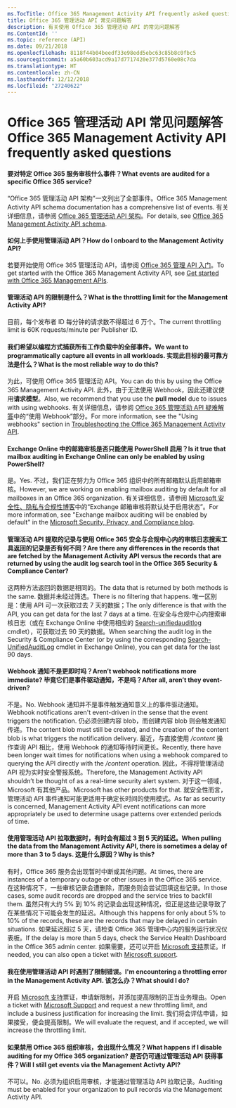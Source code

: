 ```yaml
---
ms.TocTitle: Office 365 Management Activity API frequently asked questions
title: Office 365 管理活动 API 常见问题解答
description: 有关使用 Office 365 管理活动 API 的常见问题解答
ms.ContentId: ''
ms.topic: reference (API)
ms.date: 09/21/2018
ms.openlocfilehash: 8118f44b04beedf33e98edd5ebc63c85b8c0fbc5
ms.sourcegitcommit: a5a60b603acd9a17d7717420e377d5760e08c7da
ms.translationtype: HT
ms.contentlocale: zh-CN
ms.lasthandoff: 12/12/2018
ms.locfileid: "27240622"
---
```

# <a name="office-365-management-activity-api-frequently-asked-questions"></a><span data-ttu-id="e0a6e-103">Office 365 管理活动 API 常见问题解答</span><span class="sxs-lookup"><span data-stu-id="e0a6e-103">Office 365 Management Activity API frequently asked questions</span></span>

#### <a name="what-events-are-audited-for-a-specific-office-365-service"></a><span data-ttu-id="e0a6e-104">要对特定 Office 365 服务审核什么事件？</span><span class="sxs-lookup"><span data-stu-id="e0a6e-104">What events are audited for a specific Office 365 service?</span></span>

<span data-ttu-id="e0a6e-105">“Office 365 管理活动 API 架构”一文列出了全部事件。</span><span class="sxs-lookup"><span data-stu-id="e0a6e-105">Office 365 Management Activity API schema documentation has a comprehensive list of events.</span></span> <span data-ttu-id="e0a6e-106">有关详细信息，请参阅 [Office 365 管理活动 API 架构](office-365-management-activity-api-schema.md)。</span><span class="sxs-lookup"><span data-stu-id="e0a6e-106">For details, see [Office 365 Management Activity API schema](office-365-management-activity-api-schema.md).</span></span>

#### <a name="how-do-i-onboard-to-the-management-activity-api"></a><span data-ttu-id="e0a6e-107">如何上手使用管理活动 API？</span><span class="sxs-lookup"><span data-stu-id="e0a6e-107">How do I onboard to the Management Activity API?</span></span>

<span data-ttu-id="e0a6e-108">若要开始使用 Office 365 管理活动 API，请参阅 [Office 365 管理 API 入门](get-started-with-office-365-management-apis.md)。</span><span class="sxs-lookup"><span data-stu-id="e0a6e-108">To get started with the Office 365 Management Activity API, see [Get started with Office 365 Management APIs](get-started-with-office-365-management-apis.md).</span></span>
 
#### <a name="what-is-the-throttling-limit-for-the--management-activity-api"></a><span data-ttu-id="e0a6e-109">管理活动 API 的限制是什么？</span><span class="sxs-lookup"><span data-stu-id="e0a6e-109">What is the throttling limit for the  Management Activity API?</span></span>

<span data-ttu-id="e0a6e-110">目前，每个发布者 ID 每分钟的请求数不得超过 6 万个。</span><span class="sxs-lookup"><span data-stu-id="e0a6e-110">The current throttling limit is 60K requests/minute per Publisher ID.</span></span> 

#### <a name="we-want-to-programmatically-capture-all-events-in-all-workloads-what-is-the-most-reliable-way-to-do-this"></a><span data-ttu-id="e0a6e-111">我们希望以编程方式捕获所有工作负载中的全部事件。</span><span class="sxs-lookup"><span data-stu-id="e0a6e-111">We want to programmatically capture all events in all workloads.</span></span> <span data-ttu-id="e0a6e-112">实现此目标的最可靠方法是什么？</span><span class="sxs-lookup"><span data-stu-id="e0a6e-112">What is the most reliable way to do this?</span></span>

<span data-ttu-id="e0a6e-113">为此，可使用 Office 365 管理活动 API。</span><span class="sxs-lookup"><span data-stu-id="e0a6e-113">You can do this by using the Office 365 Management Activity API.</span></span> <span data-ttu-id="e0a6e-114">此外，由于无法使用 Webhook，因此还建议使用**请求模型**。</span><span class="sxs-lookup"><span data-stu-id="e0a6e-114">Also, we recommend that you use the **pull model** due to issues with using webhooks.</span></span> <span data-ttu-id="e0a6e-115">有关详细信息，请参阅 [Office 365 管理活动 API 疑难解答](troubleshooting-the-office-365-management-activity-api.md#using-webhooks)中的“使用 Webhook”部分。</span><span class="sxs-lookup"><span data-stu-id="e0a6e-115">For more information, see the "Using webhooks" section in [Troubleshooting the Office 365 Management Activity API](troubleshooting-the-office-365-management-activity-api.md#using-webhooks).</span></span>

#### <a name="is-it-true-that-mailbox-auditing-in-exchange-online-can-only-be-enabled-by-using-powershell"></a><span data-ttu-id="e0a6e-116">Exchange Online 中的邮箱审核是否只能使用 PowerShell 启用？</span><span class="sxs-lookup"><span data-stu-id="e0a6e-116">Is it true that mailbox auditing in Exchange Online can only be enabled by using PowerShell?</span></span>

<span data-ttu-id="e0a6e-117">是。</span><span class="sxs-lookup"><span data-stu-id="e0a6e-117">Yes.</span></span> <span data-ttu-id="e0a6e-118">不过，我们正在努力为 Office 365 组织中的所有邮箱默认启用邮箱审核。</span><span class="sxs-lookup"><span data-stu-id="e0a6e-118">However, we are working on enabling mailbox auditing by default for all mailboxes in an Office 365 organization.</span></span> <span data-ttu-id="e0a6e-119">有关详细信息，请参阅 [Microsoft 安全性、隐私与合规性博客](https://techcommunity.microsoft.com/t5/Security-Privacy-and-Compliance/Exchange-Mailbox-Auditing-will-be-enabled-by-default/ba-p/215171)中的“Exchange 邮箱审核将默认处于启用状态”。</span><span class="sxs-lookup"><span data-stu-id="e0a6e-119">For more information, see "Exchange mailbox auditing will be enabled by default" in the [Microsoft Security, Privacy, and Compliance blog](https://techcommunity.microsoft.com/t5/Security-Privacy-and-Compliance/Exchange-Mailbox-Auditing-will-be-enabled-by-default/ba-p/215171).</span></span>

#### <a name="are-there-any-differences-in-the-records-that-are-fetched-by-the-management-activity-api-versus-the-records-that-are-returned-by-using-the-audit-log-search-tool-in-the-office-365-security--compliance-center"></a><span data-ttu-id="e0a6e-120">管理活动 API 提取的记录与使用 Office 365 安全与合规中心内的审核日志搜索工具返回的记录是否有何不同？</span><span class="sxs-lookup"><span data-stu-id="e0a6e-120">Are there any differences in the records that are fetched by the Management Activity API versus the records that are returned by using the audit log search tool in the Office 365 Security & Compliance Center?</span></span>

<span data-ttu-id="e0a6e-121">这两种方法返回的数据是相同的。</span><span class="sxs-lookup"><span data-stu-id="e0a6e-121">The data that is returned by both methods is the same.</span></span> <span data-ttu-id="e0a6e-122">数据并未经过筛选。</span><span class="sxs-lookup"><span data-stu-id="e0a6e-122">There is no filtering that happens.</span></span> <span data-ttu-id="e0a6e-123">唯一区别是：使用 API 可一次获取过去 7 天的数据；</span><span class="sxs-lookup"><span data-stu-id="e0a6e-123">The only difference is that with the API, you can get data for the last 7 days at a time.</span></span> <span data-ttu-id="e0a6e-124">在安全与合规中心内搜索审核日志（或在 Exchange Online 中使用相应的 [Search-unifiedauditlog](https://docs.microsoft.com/powershell/module/exchange/policy-and-compliance-audit/search-unifiedauditlog) cmdlet），可获取过去 90 天的数据。</span><span class="sxs-lookup"><span data-stu-id="e0a6e-124">When searching the audit log in the Security & Compliance Center (or by using the corresponding [Search-UnifiedAuditLog](https://docs.microsoft.com/powershell/module/exchange/policy-and-compliance-audit/search-unifiedauditlog) cmdlet in Exchange Online), you can get data for the last 90 days.</span></span> 
 
#### <a name="arent-webhook-notifications-more-immediate-after-all-arent-they-event-driven"></a><span data-ttu-id="e0a6e-125">Webhook 通知不是更即时吗？</span><span class="sxs-lookup"><span data-stu-id="e0a6e-125">Aren’t webhook notifications more immediate?</span></span> <span data-ttu-id="e0a6e-126">毕竟它们是事件驱动通知，不是吗？</span><span class="sxs-lookup"><span data-stu-id="e0a6e-126">After all, aren’t they event-driven?</span></span>

<span data-ttu-id="e0a6e-127">不是。</span><span class="sxs-lookup"><span data-stu-id="e0a6e-127">No.</span></span> <span data-ttu-id="e0a6e-128">Webhook 通知并不是事件触发通知意义上的事件驱动通知。</span><span class="sxs-lookup"><span data-stu-id="e0a6e-128">Webhook notifications aren't event-driven in the sense that the event triggers the notification.</span></span> <span data-ttu-id="e0a6e-129">仍必须创建内容 blob，而创建内容 blob 则会触发通知传递。</span><span class="sxs-lookup"><span data-stu-id="e0a6e-129">The content blob must still be created, and the creation of the content blob is what triggers the notification delivery.</span></span> <span data-ttu-id="e0a6e-130">最近，与直接使用 */content* 操作查询 API 相比，使用 Webhook 的通知等待时间更长。</span><span class="sxs-lookup"><span data-stu-id="e0a6e-130">Recently, there have been longer wait times for notifications when using a webhook compared to querying the API directly with the */content* operation.</span></span> <span data-ttu-id="e0a6e-131">因此，不得将管理活动 API 视为实时安全警报系统。</span><span class="sxs-lookup"><span data-stu-id="e0a6e-131">Therefore, the Management Activity API shouldn’t be thought of as a real-time security alert system.</span></span> <span data-ttu-id="e0a6e-132">对于这一领域，Microsoft 有其他产品。</span><span class="sxs-lookup"><span data-stu-id="e0a6e-132">Microsoft has other products for that.</span></span> <span data-ttu-id="e0a6e-133">就安全性而言，管理活动 API 事件通知可能更适用于确定长时间的使用模式。</span><span class="sxs-lookup"><span data-stu-id="e0a6e-133">As far as security is concerned, Management Activity API event notifications can more appropriately be used to determine usage patterns over extended periods of time.</span></span>

#### <a name="when-pulling-the-data-from-the-management-activity-api-there-is-sometimes-a-delay-of-more-than-3-to-5-days-why-is-this"></a><span data-ttu-id="e0a6e-134">使用管理活动 API 拉取数据时，有时会有超过 3 到 5 天的延迟。</span><span class="sxs-lookup"><span data-stu-id="e0a6e-134">When pulling the data from the Management Activity API, there is sometimes a delay of more than 3 to 5 days.</span></span> <span data-ttu-id="e0a6e-135">这是什么原因？</span><span class="sxs-lookup"><span data-stu-id="e0a6e-135">Why is this?</span></span>

<span data-ttu-id="e0a6e-136">有时，Office 365 服务会出现暂时中断或其他问题。</span><span class="sxs-lookup"><span data-stu-id="e0a6e-136">At times, there are instances of a temporary outage or other issues in the Office 365 service.</span></span> <span data-ttu-id="e0a6e-137">在这种情况下，一些审核记录会遭删除，而服务则会尝试回填这些记录。</span><span class="sxs-lookup"><span data-stu-id="e0a6e-137">In those cases, some audit records are dropped and the service tries to backfill them.</span></span> <span data-ttu-id="e0a6e-138">虽然只有大约 5% 到 10% 的记录会出现这种情况，但正是这些记录导致了在某些情况下可能会发生的延迟。</span><span class="sxs-lookup"><span data-stu-id="e0a6e-138">Although this happens for only about 5% to 10% of the records, these are the records that may be delayed in certain situations.</span></span> <span data-ttu-id="e0a6e-139">如果延迟超过 5 天，请检查 Office 365 管理中心内的服务运行状况仪表板。</span><span class="sxs-lookup"><span data-stu-id="e0a6e-139">If the delay is more than 5 days, check the Service Health Dashboard in the Office 365 admin center.</span></span> <span data-ttu-id="e0a6e-140">如果需要，还可以开启 [Microsoft 支持](https://support.office.com/article/contact-support-for-business-products-admin-help-32a17ca7-6fa0-4870-8a8d-e25ba4ccfd4b#ID0EAADAAA=online)票证。</span><span class="sxs-lookup"><span data-stu-id="e0a6e-140">If needed, you can also open a ticket with [Microsoft support](https://support.office.com/article/contact-support-for-business-products-admin-help-32a17ca7-6fa0-4870-8a8d-e25ba4ccfd4b#ID0EAADAAA=online).</span></span>

#### <a name="im-encountering-a-throttling-error-in-the-management-activity-api-what-should-i-do"></a><span data-ttu-id="e0a6e-141">我在使用管理活动 API 时遇到了限制错误。</span><span class="sxs-lookup"><span data-stu-id="e0a6e-141">I'm encountering a throttling error in the Management Activity API.</span></span> <span data-ttu-id="e0a6e-142">该怎么办？</span><span class="sxs-lookup"><span data-stu-id="e0a6e-142">What should I do?</span></span>

<span data-ttu-id="e0a6e-143">开启 [Microsoft 支持](https://support.office.com/article/contact-support-for-business-products-admin-help-32a17ca7-6fa0-4870-8a8d-e25ba4ccfd4b#ID0EAADAAA=online)票证，申请新限制，并添加提高限制的正当业务理由。</span><span class="sxs-lookup"><span data-stu-id="e0a6e-143">Open a ticket with [Microsoft Support](https://support.office.com/article/contact-support-for-business-products-admin-help-32a17ca7-6fa0-4870-8a8d-e25ba4ccfd4b#ID0EAADAAA=online) and request a new throttling limit, and include a business justification for increasing the limit.</span></span> <span data-ttu-id="e0a6e-144">我们将会评估申请，如果接受，便会提高限制。</span><span class="sxs-lookup"><span data-stu-id="e0a6e-144">We will evaluate the request, and if accepted, we will increase the throttling limit.</span></span>

#### <a name="what-happens-if-i-disable-auditing-for-my-office-365-organization-will-i-still-get-events-via-the-management-activty-api"></a><span data-ttu-id="e0a6e-145">如果禁用 Office 365 组织审核，会出现什么情况？</span><span class="sxs-lookup"><span data-stu-id="e0a6e-145">What happens if I disable auditing for my Office 365 organization?</span></span> <span data-ttu-id="e0a6e-146">是否仍可通过管理活动 API 获得事件？</span><span class="sxs-lookup"><span data-stu-id="e0a6e-146">Will I still get events via the Management Activty API?</span></span>

<span data-ttu-id="e0a6e-147">不可以。</span><span class="sxs-lookup"><span data-stu-id="e0a6e-147">No.</span></span> <span data-ttu-id="e0a6e-148">必须为组织启用审核，才能通过管理活动 API 拉取记录。</span><span class="sxs-lookup"><span data-stu-id="e0a6e-148">Auditing must be enabled for your organization to pull records via the Management Activity API.</span></span>


